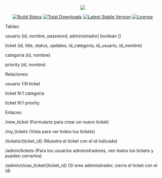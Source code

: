 <p align="center"><img src="https://laravel.com/assets/img/components/logo-laravel.svg"></p>

<p align="center">
<a href="https://travis-ci.org/laravel/framework"><img src="https://travis-ci.org/laravel/framework.svg" alt="Build Status"></a>
<a href="https://packagist.org/packages/laravel/framework"><img src="https://poser.pugx.org/laravel/framework/d/total.svg" alt="Total Downloads"></a>
<a href="https://packagist.org/packages/laravel/framework"><img src="https://poser.pugx.org/laravel/framework/v/stable.svg" alt="Latest Stable Version"></a>
<a href="https://packagist.org/packages/laravel/framework"><img src="https://poser.pugx.org/laravel/framework/license.svg" alt="License"></a>
</p>
<p>
    Tablas:
</p>
<p>
    usuario (id, nombre, password, administrador[ boolean ])
</p>
<p>
    ticket (id, title, status, updates, id_categoria, id_usuario, id_nombre)
</p>
<p>
    categoria (id, nombre)
</p>
<p>
    priority (id, nombre)
</p>
<p>
    Relaciones:
</p>
<p>
    usuario 1:N ticket
</p>
<p>
    ticket N:1 categoria
</p>
<p>
    ticket N:1 priority
</p>
<p>
    Enlaces: 
</p>
<p>
    /new_ticket (Formulario para crear un nuevo ticket)
</p>
<p>
    /my_tickets (Vista para ver todos tus tickets)
</p>
<p>
    /tickets/{ticket_id} (Muestra el ticket con el id indicado)
</p>
<p>
    /admin/tickets (Para los usuarios administradores, ven todos los tickets y pueden cerrarlos)
</p>
<p>
    /admin/close_ticket/{ticket_id} (Si eres administrador, cierra el ticket con el id)
</p>
